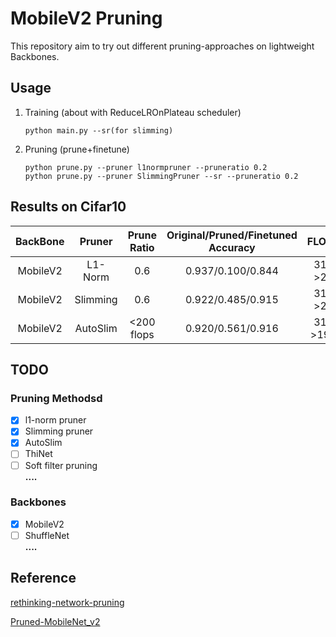# MobileV2 Pruning
This repository aim to try out different pruning-approaches on lightweight Backbones.

## Usage
1. Training (about with ReduceLROnPlateau scheduler)
    ```
   python main.py --sr(for slimming) 
    ```
2. Pruning (prune+finetune)
    ```
   python prune.py --pruner l1normpruner --pruneratio 0.2
   python prune.py --pruner SlimmingPruner --sr --pruneratio 0.2
    ```
## Results on Cifar10
|  BackBone| Pruner | Prune Ratio| Original/Pruned/Finetuned Accuracy | FLOPs(M)| Params(M)|
| :---: | :------: |:------: |  :--------------------------: | :-----------------: | :-------------------: |
|MobileV2| L1-Norm|0.6 | 0.937/0.100/0.844|313.5->225.5|2.24->1.15|
|MobileV2| Slimming|0.6 | 0.922/0.485/0.915|313.5->214.5|2.24->0.98|
|MobileV2| AutoSlim|<200 flops| 0.920/0.561/0.916|313.5->199.67|2.24->0.81|

## TODO
### Pruning Methodsd
- [x] l1-norm pruner
- [x] Slimming pruner
- [x] AutoSlim
- [ ] ThiNet
- [ ] Soft filter pruning  
**....**
### Backbones
- [x] MobileV2
- [ ] ShuffleNet  
**....**

## Reference
[rethinking-network-pruning](https://github.com/Eric-mingjie/rethinking-network-pruning) 

[Pruned-MobileNet_v2](https://github.com/eezywu/Pruned-MobileNet_v2) 
